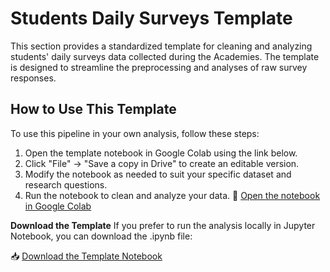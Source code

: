 # Students Daily Surveys Template

This section provides a standardized template for cleaning and analyzing students' daily surveys data collected during the Academies. 
The template is designed to streamline the preprocessing and analyses of raw survey responses. 

## How to Use This Template
To use this pipeline in your own analysis, follow these steps:

1. Open the template notebook in Google Colab using the link below.
2. Click "File" -> "Save a copy in Drive" to create an editable version.
3. Modify the notebook as needed to suit your specific dataset and research questions.
4. Run the notebook to clean and analyze your data.
📂 [Open the notebook in Google Colab](https://colab.research.google.com/drive/1mAYcU3_FclfEun6G-Q0hESIzRJKFZat1)


**Download the Template**
If you prefer to run the analysis locally in Jupyter Notebook, you can download the .ipynb file:

📥 [Download the Template Notebook](https://github.com/ViviNeuro/Neuromatch-Data-Analysis-Team-Organization/blob/main/Template/Students_Daily_Surveys_Template.ipynb)

